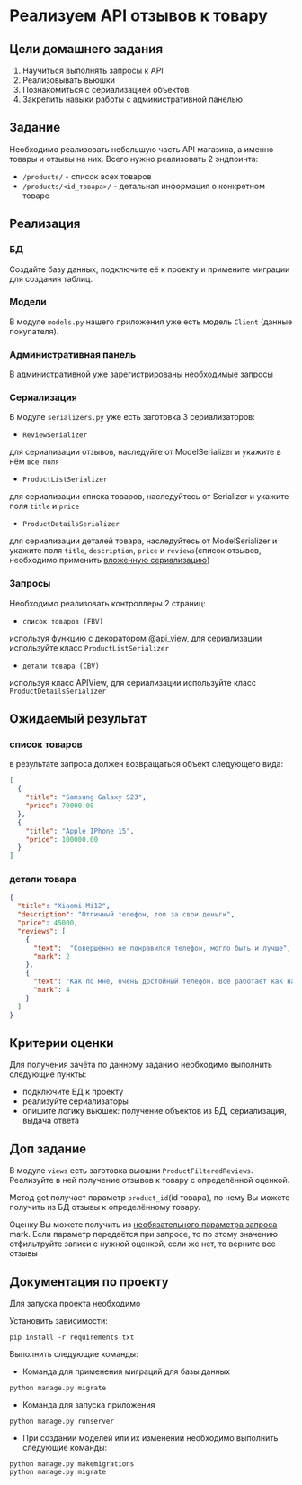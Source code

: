 # Реализуем API отзывов к товару

## Цели домашнего задания

1. Научиться выполнять запросы к API
2. Реализовывать вьюшки
3. Познакомиться с сериализацией объектов
4. Закрепить навыки работы с административной панелью

## Задание

Необходимо реализовать небольшую часть API магазина, а именно товары и отзывы на них. Всего нужно реализовать 2 эндпоинта:

- `/products/` - список всех товаров
- `/products/<id_товара>/` - детальная информация о конкретном товаре

## Реализация


### БД

Создайте базу данных, подключите её к проекту и примените миграции для создания таблиц.

### Модели

В модуле `models.py` нашего приложения уже есть модель `Client` (данные покупателя). 

### Административная панель

В административной уже зарегистрированы необходимые запросы

### Сериализация

В модуле `serializers.py` уже есть заготовка 3 сериализаторов: 
- `ReviewSerializer` 

для сериализации отзывов, наследуйте от ModelSerializer и укажите в нём `все поля`
- `ProductListSerializer` 

для сериализации списка товаров, наследуйтесь от Serializer и укажите поля `title` и `price`
- `ProductDetailsSerializer` 

для сериализации деталей товара, наследуйтесь от ModelSerializer и укажите поля `title`, 
`description`, `price` и `reviews`(список отзывов, необходимо применить [вложенную сериализацию](https://www.django-rest-framework.org/api-guide/relations/#nested-relationships))
### Запросы

Необходимо реализовать контроллеры 2 страниц:

- `список товаров (FBV)` 

используя функцию с декоратором @api_view, для сериализации используйте класс `ProductListSerializer`
- `детали товара (CBV)` 

используя класс APIView, для сериализации используйте класс `ProductDetailsSerializer`

## Ожидаемый результат

### список товаров

в результате запроса должен возвращаться объект следующего вида:

```json
[
  {
    "title": "Samsung Galaxy S23",
    "price": 70000.00
  },
  {
    "title": "Apple IPhone 15",
    "price": 100000.00
  }
]
```

### детали товара

```json
{
  "title": "Xiaomi Mi12",
  "description": "Отличный телефон, топ за свои деньги",
  "price": 45000,
  "reviews": [
    {
      "text":  "Совершенно не понравился телефон, могло быть и лучше",
      "mark": 2
    },
    {
      "text": "Как по мне, очень достойный телефон. Всё работает как надо",
      "mark": 4
    }
  ]
}
```

## Критерии оценки

Для получения зачёта по данному заданию необходимо выполнить следующие пункты:
- подключите БД к проекту
- реализуйте сериализаторы
- опишите логику вьюшек: получение объектов из БД, сериализация, выдача ответа

## Доп задание

В модуле `views` есть заготовка вьюшки `ProductFilteredReviews`. Реализуйте в ней получение отзывов к товару с определённой оценкой.

Метод get получает параметр `product_id`(id товара), по нему Вы можете получить из БД отзывы к определённому товару.

Оценку Вы можете получить из [необязательного параметра запроса](https://www.django-rest-framework.org/api-guide/requests/#query_params) mark.
Если параметр передаётся при запросе, то по этому значению отфильтруйте записи с нужной оценкой, если же нет, то верните все отзывы
## Документация по проекту

Для запуска проекта необходимо

Установить зависимости:
```commandline
pip install -r requirements.txt
```

Выполнить следующие команды:

- Команда для применения миграций для базы данных

```commandline
python manage.py migrate
```

- Команда для запуска приложения

```commandline
python manage.py runserver
```

- При создании моделей или их изменении необходимо выполнить следующие команды:

```commandline
python manage.py makemigrations
python manage.py migrate
```